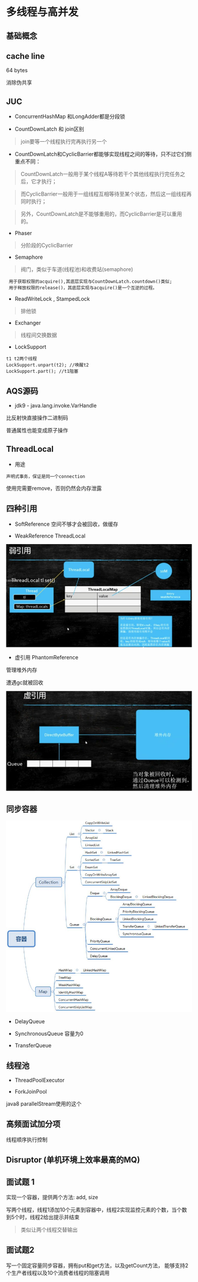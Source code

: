 # 多线程与高并发


## 基础概念


## cache line 

64 bytes

消除伪共享


## JUC

* ConcurrentHashMap 和LongAdder都是分段锁

* CountDownLatch 和 join区别

>join要等一个线程执行完再执行另一个

* CountDownLatch和CyclicBarrier都能够实现线程之间的等待，只不过它们侧重点不同：

> CountDownLatch一般用于某个线程A等待若干个其他线程执行完任务之后，它才执行；

> 而CyclicBarrier一般用于一组线程互相等待至某个状态，然后这一组线程再同时执行；

> 另外，CountDownLatch是不能够重用的，而CyclicBarrier是可以重用的。

* Phaser

> 分阶段的CyclicBarrier

* Semaphore

> 阀门，类似于车道(线程池)和收费站(semaphore)

```$xslt
 用于获取权限的acquire(),其底层实现与CountDownLatch.countdown()类似;
 用于释放权限的release()，其底层实现与acquire()是一个互逆的过程。
```


* ReadWriteLock , StampedLock

> 排他锁

* Exchanger

> 线程间交换数据

* LockSupport

```$xslt
t1 t2两个线程
LockSupport.unpart(t2); //唤醒t2
LockSupport.part(); //t1阻塞

```


## AQS源码 

* jdk9 - java.lang.invoke.VarHandle 

比反射快直接操作二进制码

普通属性也能变成原子操作

## ThreadLocal

* 用途

```
声明式事务，保证是同一个connection
```


使用完需要remove，否则仍然会内存泄露

## 四种引用

* SoftReference 空间不够才会被回收，做缓存

* WeakReference  ThreadLocal

![weakReference](../../images/weakReference.jpg)

* 虚引用 PhantomReference

管理堆外内存

遭遇gc就被回收

![phantomReference](../../images/phantomReference.jpg)

## 同步容器

![container](../../images/container.jpg)

* DelayQueue

* SynchronousQueue  容量为0

* TransferQueue 



## 线程池

* ThreadPoolExecutor

* ForkJoinPool

java8 parallelStream使用的这个

## 高频面试加分项

线程顺序执行控制

## Disruptor (单机环境上效率最高的MQ)


## 面试题 1

实现一个容器，提供两个方法: add, size

写两个线程，线程1添加10个元素到容器中，线程2实现监控元素的个数，当个数到5个时，线程2给出提示并结束

> 类似让两个线程交替输出

## 面试题2

写一个固定容量同步容器，拥有put和get方法，以及getCount方法，
能够支持2个生产者线程以及10个消费者线程的阻塞调用




